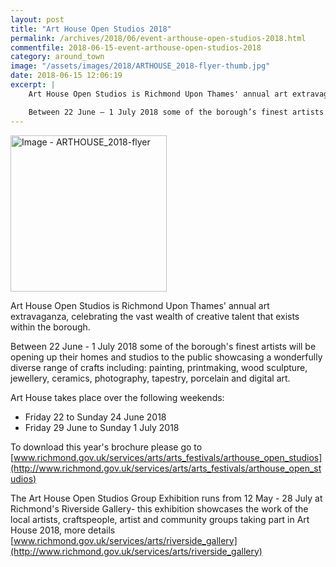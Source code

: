 ```yaml
---
layout: post
title: "Art House Open Studios 2018"
permalink: /archives/2018/06/event-arthouse-open-studios-2018.html
commentfile: 2018-06-15-event-arthouse-open-studios-2018
category: around_town
image: "/assets/images/2018/ARTHOUSE_2018-flyer-thumb.jpg"
date: 2018-06-15 12:06:19
excerpt: |
    Art House Open Studios is Richmond Upon Thames' annual art extravaganza, celebrating the vast wealth of creative talent that exists within the borough.

    Between 22 June – 1 July 2018 some of the borough’s finest artists will be opening up their homes and studios to the public showcasing a wonderfully diverse range of crafts including: painting, printmaking, wood sculpture, jewellery, ceramics, photography, tapestry, porcelain and digital art.
---
```


<a href="/assets/images/2018/ARTHOUSE_2018-flyer.jpg" title="Click for a larger image"><img src="/assets/images/2018/ARTHOUSE_2018-flyer-thumb.jpg" width="250" alt="Image - ARTHOUSE_2018-flyer"  class="photo right"/></a>

Art House Open Studios is Richmond Upon Thames' annual art extravaganza, celebrating the vast wealth of creative talent that exists within the borough.

Between 22 June - 1 July 2018 some of the borough's finest artists will be opening up their homes and studios to the public showcasing a wonderfully diverse range of crafts including: painting, printmaking, wood sculpture, jewellery, ceramics, photography, tapestry, porcelain and digital art.

Art House takes place over the following weekends:

* Friday 22 to Sunday 24 June 2018
* Friday 29 June to Sunday 1 July 2018

To download this year's brochure please go to [www.richmond.gov.uk/services/arts/arts_festivals/arthouse_open_studios](http://www.richmond.gov.uk/services/arts/arts_festivals/arthouse_open_studios)

The Art House Open Studios Group Exhibition runs from 12 May - 28 July at Richmond's Riverside Gallery- this exhibition showcases the work of the local artists, craftspeople, artist and community groups taking part in Art House 2018, more details [www.richmond.gov.uk/services/arts/riverside_gallery](http://www.richmond.gov.uk/services/arts/riverside_gallery)
